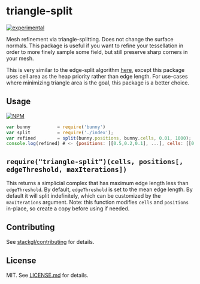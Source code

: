 # triangle-split

[![experimental](http://badges.github.io/stability-badges/dist/experimental.svg)](http://github.com/badges/stability-badges)

Mesh refinement via triangle-splitting. Does not change the surface normals. This package is useful if you want to refine your tessellation in order to more finely sample some field, but still preserve sharp corners in your mesh.

This is very similar to the edge-split algorithm [here](https://www.npmjs.com/package/edge-split), except this package uses cell area as the heap priority rather than edge length. For use-cases where minimizing triangle area is the goal, this package is a better choice.

## Usage

[![NPM](https://nodei.co/npm/triangle-split.png)](https://www.npmjs.com/package/triangle-split)

```javascript
var bunny          = require('bunny')
var split          = require('./index');
var refined        = split(bunny.positions, bunny.cells, 0.01, 1000);
console.log(refined) # <- {positions: [[0.5,0.2,0.1], ...], cells: [[0,1,2],...]}
```

`require("triangle-split")(cells, positions[, edgeThreshold, maxIterations])`
----------------------------------------------------
This returns a simplicial complex that has maximum edge length less than `edgeThreshold`. By default, `edgeThreshold` is set to the mean edge length. By default it will split indefinitely, which can be customized by the `maxIterations` argument. Note: this function modifies `cells` and `positions` in-place, so create a copy before using if needed.

## Contributing

See [stackgl/contributing](https://github.com/stackgl/contributing) for details.

## License

MIT. See [LICENSE.md](http://github.com/ataber/mesh-simplify/blob/master/LICENSE.md) for details.
